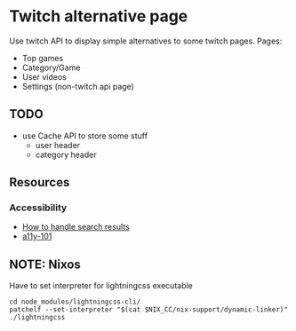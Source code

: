 # Twitch alternative page
Use twitch API to display simple alternatives to some twitch pages.
Pages:
* Top games
* Category/Game
* User videos
* Settings (non-twitch api page)

## TODO
- use Cache API to store some stuff
  - user header
  - category header

## Resources

### Accessibility
* [How to handle search results](https://www.sajari.com/blog/wcag-compliance-guide)
* [a11y-101](https://a11y-101.com)

## NOTE: Nixos 
Have to set interpreter for lightningcss executable
```
cd node_modules/lightningcss-cli/
patchelf --set-interpreter "$(cat $NIX_CC/nix-support/dynamic-linker)" ./lightningcss
```
